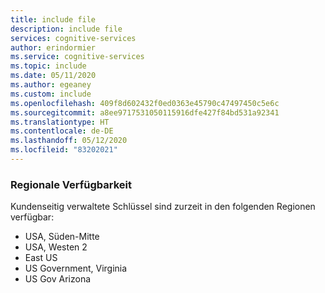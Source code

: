 ```yaml
---
title: include file
description: include file
services: cognitive-services
author: erindormier
ms.service: cognitive-services
ms.topic: include
ms.date: 05/11/2020
ms.author: egeaney
ms.custom: include
ms.openlocfilehash: 409f8d602432f0ed0363e45790c47497450c5e6c
ms.sourcegitcommit: a8ee9717531050115916dfe427f84bd531a92341
ms.translationtype: HT
ms.contentlocale: de-DE
ms.lasthandoff: 05/12/2020
ms.locfileid: "83202021"
---
```

### <a name="regional-availability"></a>Regionale Verfügbarkeit

Kundenseitig verwaltete Schlüssel sind zurzeit in den folgenden Regionen verfügbar:

* USA, Süden-Mitte
* USA, Westen 2
* East US
* US Government, Virginia
* US Gov Arizona